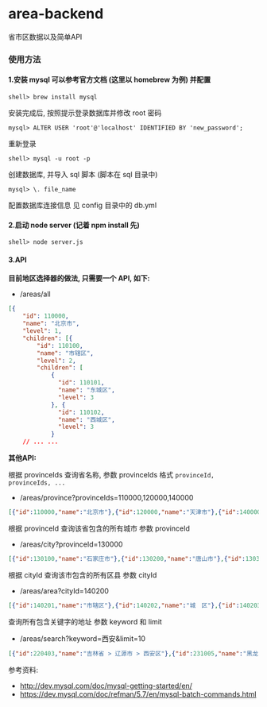 # area-backend
省市区数据以及简单API

### 使用方法

#### 1.安装 mysql 可以参考官方文档 (这里以 homebrew 为例) 并配置

```
shell> brew install mysql
```

安装完成后, 按照提示登录数据库并修改 root 密码

```
mysql> ALTER USER 'root'@'localhost' IDENTIFIED BY 'new_password';
```

重新登录

```
shell> mysql -u root -p
```

创建数据库, 并导入 sql 脚本 (脚本在 sql 目录中)

```
mysql> \. file_name
```

配置数据库连接信息 见 config 目录中的 db.yml


#### 2.启动 node server (记着 npm install 先)

```
shell> node server.js
```

#### 3.API

**目前地区选择器的做法, 只需要一个 API, 如下:**

- /areas/all

```json
[{
	"id": 110000,
	"name": "北京市",
	"level": 1,
	"children": [{
		"id": 110100,
		"name": "市辖区",
		"level": 2,
		"children": [
		    {
		      "id": 110101,
		      "name": "东城区",
		      "level": 3
		    }, {
			  "id": 110102,
			  "name": "西城区",
			  "level": 3
	        }
    // ... ...
```

**其他API:**

根据 provinceIds 查询省名称, 参数 provinceIds 格式 `provinceId, provinceIds, ...`
- /areas/province?provinceIds=110000,120000,140000

```json
[{"id":110000,"name":"北京市"},{"id":120000,"name":"天津市"},{"id":140000,"name":"山西省"}]
```

根据 provinceId 查询该省包含的所有城市 参数 provinceId
- /areas/city?provinceId=130000

```json
[{"id":130100,"name":"石家庄市"},{"id":130200,"name":"唐山市"},{"id":130300,"name":"秦皇岛市"},{"id":130400,"name":"邯郸市"},{"id":130500,"name":"邢台市"},{"id":130600,"name":"保定市"},{"id":130700,"name":"张家口市"},{"id":130800,"name":"承德市"},{"id":130900,"name":"沧州市"},{"id":131000,"name":"廊坊市"},{"id":131100,"name":"衡水市"}]
```

根据 cityId 查询该市包含的所有区县 参数 cityId
- /areas/area?cityId=140200

```json
[{"id":140201,"name":"市辖区"},{"id":140202,"name":"城　区"},{"id":140203,"name":"矿　区"},{"id":140211,"name":"南郊区"},{"id":140212,"name":"新荣区"},{"id":140221,"name":"阳高县"},{"id":140222,"name":"天镇县"},{"id":140223,"name":"广灵县"},{"id":140224,"name":"灵丘县"},{"id":140225,"name":"浑源县"},{"id":140226,"name":"左云县"},{"id":140227,"name":"大同县"}]
```

查询所有包含关键字的地址 参数 keyword 和 limit
- /areas/search?keyword=西安&limit=10

```json
[{"id":220403,"name":"吉林省 > 辽源市 > 西安区"},{"id":231005,"name":"黑龙江省 > 牡丹江市 > 西安区"},{"id":610101,"name":"陕西省 > 西安市 > 市辖区"},{"id":610102,"name":"陕西省 > 西安市 > 新城区"},{"id":610103,"name":"陕西省 > 西安市 > 碑林区"},{"id":610104,"name":"陕西省 > 西安市 > 莲湖区"},{"id":610111,"name":"陕西省 > 西安市 > 灞桥区"},{"id":610112,"name":"陕西省 > 西安市 > 未央区"},{"id":610113,"name":"陕西省 > 西安市 > 雁塔区"},{"id":610114,"name":"陕西省 > 西安市 > 阎良区"}]
```

参考资料:

- http://dev.mysql.com/doc/mysql-getting-started/en/
- https://dev.mysql.com/doc/refman/5.7/en/mysql-batch-commands.html